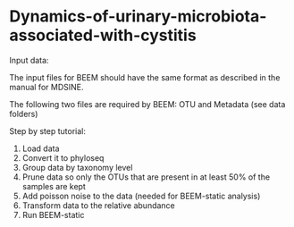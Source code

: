 # Dynamics-of-urinary-microbiota-associated-with-cystitis


Input data:

The input files for BEEM should have the same format as described in the manual for MDSINE. 

The following two files are required by BEEM: OTU and Metadata (see data folders)


Step by step tutorial:

1. Load data
2. Convert it to phyloseq
3. Group data by taxonomy level
4. Prune data so only the OTUs that are present in at least 50% of the samples are kept
5. Add poisson noise to the data (needed for BEEM-static analysis)
6. Transform data to the relative abundance
7. Run BEEM-static 
